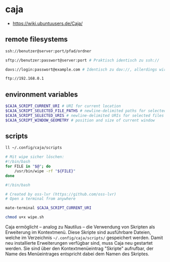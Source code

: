 # caja

* https://wiki.ubuntuusers.de/Caja/

## remote filesystems

```sh
ssh://benutzer@server:port/pfad/ordner 
```

```sh
sftp://benutzer:passwort@server:port # Praktisch identisch zu ssh://
```

```sh
davs://login:passwort@example.com # Identisch zu dav://, allerdings wird die Verbindung verschlüsselt.
```

```sh
ftp://192.168.0.1
```

## environment variables

```sh
$CAJA_SCRIPT_CURRENT_URI # URI for current location
$CAJA_SCRIPT_SELECTED_FILE_PATHS # newline-delimited paths for selected files (only if local)
$CAJA_SCRIPT_SELECTED_URIS # newline-delimited URIs for selected files
$CAJA_SCRIPT_WINDOW_GEOMETRY # position and size of current window
```



## scripts

```sh
ll ~/.config/caja/scripts
```

```bash
# Mit wipe sicher löschen: 
#!/bin/bash
for FILE in "$@"; do
    /usr/bin/wipe -rf "${FILE}"
done
```

```sh
#!/bin/bash

# Created by oss-lvr (https://github.com/oss-lvr)
# Open a terminal from anywhere

mate-terminal $CAJA_SCRIPT_CURRENT_URI
```

```sh
chmod u+x wipe.sh
```



Caja ermöglicht – analog zu Nautilus – die Verwendung von Skripten als Erweiterung im Kontextmenü. Diese Skripte sind ausführbare Dateien, welche im Verzeichnis `~/.config/caja/scripts/` gespeichert werden. Damit neu installierte Erweiterungen verfügbar sind, muss Caja neu gestartet werden. Sie sind über den Kontextmenüeintrag "Skripte" aufrufbar, der Name des Menüeintrages entspricht dabei dem Namen des Skriptes.